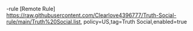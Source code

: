-rule
[Remote Rule]
https://raw.githubusercontent.com/Clearlove4396777/Truth-Social-rule/main/Truth%20Social.list, policy=US,tag=Truth Social,enabled=true

